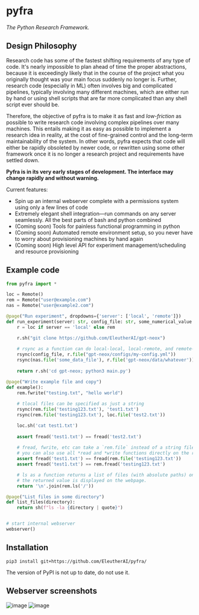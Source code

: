 # pyfra

*The Python Research Framework.*

## Design Philosophy

Research code has some of the fastest shifting requirements of any type of code. It's nearly impossible to plan ahead of time the proper abstractions, because it is exceedingly likely that in the course of the project what you originally thought was your main focus suddenly no longer is. Further, research code (especially in ML) often involves big and complicated pipelines, typically involving many different machines, which are either run by hand or using shell scripts that are far more complicated than any shell script ever should be. 

Therefore, the objective of pyfra is to make it as fast and *low-friction* as possible to write research code involving complex pipelines over many machines. This entails making it as easy as possible to implement a research idea in reality, at the cost of fine-grained control and the long-term maintainability of the system. In other words, pyfra expects that code will either be rapidly obsoleted by newer code, or rewritten using some other framework once it is no longer a research project and requirements have settled down.

**Pyfra is in its very early stages of development. The interface may change rapidly and without warning.**


Current features:

 - Spin up an internal webserver complete with a permissions system using only a few lines of code
 - Extremely elegant shell integration—run commands on any server seamlessly. All the best parts of bash and python combined
 - (Coming soon) Tools for painless functional programming in python
 - (Coming soon) Automated remote environment setup, so you never have to worry about provisioning machines by hand again
 - (Coming soon) High level API for experiment management/scheduling and resource provisioning

## Example code

```python
from pyfra import *

loc = Remote()
rem = Remote("user@example.com")
nas = Remote("user@example2.com")

@page("Run experiment", dropdowns={'server': ['local', 'remote']})
def run_experiment(server: str, config_file: str, some_numerical_value: int, some_checkbox: bool):
    r = loc if server == 'local' else rem

    r.sh("git clone https://github.com/EleutherAI/gpt-neox")
    
    # rsync as a function can do local-local, local-remote, and remote-remote
    rsync(config_file, r.file("gpt-neox/configs/my-config.yml"))
    rsync(nas.file('some_data_file'), r.file('gpt-neox/data/whatever'))
    
    return r.sh('cd gpt-neox; python3 main.py')

@page("Write example file and copy")
def example():
    rem.fwrite("testing.txt", "hello world")
    
    # tlocal files can be specified as just a string
    rsync(rem.file('testing123.txt'), 'test1.txt')
    rsync(rem.file('testing123.txt'), loc.file('test2.txt'))

    loc.sh('cat test1.txt')
    
    assert fread('test1.txt') == fread('test2.txt')
    
    # fread, fwrite, etc can take a `rem.file` instead of a string filename.
    # you can also use all *read and *write functions directly on the remote too.
    assert fread('test1.txt') == fread(rem.file('testing123.txt'))
    assert fread('test1.txt') == rem.fread('testing123.txt')

    # ls as a function returns a list of files (with absolute paths) on the selected remote.
    # the returned value is displayed on the webpage.
    return '\n'.join(rem.ls('/'))

@page("List files in some directory")
def list_files(directory):
    return sh(f"ls -la {directory | quote}")


# start internal webserver
webserver()
```

## Installation

```pip3 install git+https://github.com/EleutherAI/pyfra/```

The version of PyPI is not up to date, do not use it.


## Webserver screenshots

![image](https://user-images.githubusercontent.com/54557097/115158160-2002a380-a04a-11eb-92c3-494d0f7b0895.png)
![image](https://user-images.githubusercontent.com/54557097/115158135-fc3f5d80-a049-11eb-8310-a43b7b5c58e0.png)
